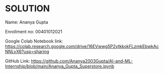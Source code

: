 # SOLUTION

Name: Ananya Gupta

Enrollment no: 00401012021

Google Colab Notebook link: https://colab.research.google.com/drive/16EVwwg5P2ytkkokFLzmkEbwkAcNNLyX6?usp=sharing

GitHub Link: https://github.com/Ananya2003Gupta/AI-and-ML-Internship/blob/main/Ananya_Gupta_Superstore.ipynb

